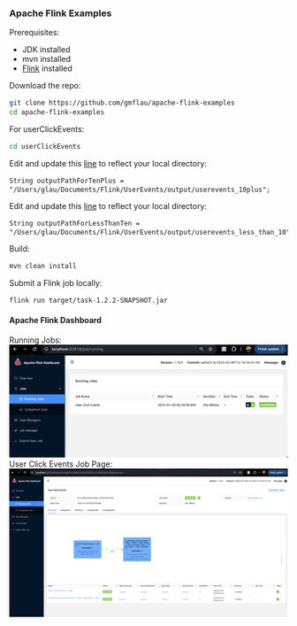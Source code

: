 ### Apache Flink Examples

Prerequisites:
* JDK installed
* mvn installed
* [Flink](https://nightlies.apache.org/flink/flink-docs-release-1.13/docs/try-flink/local_installation/) installed 

Download the repo:
```bash
git clone https://github.com/gmflau/apache-flink-examples
cd apache-flink-examples
```
For userClickEvents:    
```bash
cd userClickEvents
```
Edit and update this [line](https://github.com/gmflau/apache-flink-examples/blob/main/userClickEvents/src/main/java/com/acmecorp/StreamingJob.java#L68) to reflect your local directory:
```
String outputPathForTenPlus = "/Users/glau/Documents/Flink/UserEvents/output/userevents_10plus";
```
Edit and update this [line](https://github.com/gmflau/apache-flink-examples/blob/main/userClickEvents/src/main/java/com/acmecorp/StreamingJob.java#L80) to reflect your local directory:
```
String outputPathForLessThanTen = "/Users/glau/Documents/Flink/UserEvents/output/userevents_less_than_10";
```
Build:
```bash
mvn clean install
```
Submit a Flink job locally:
```bash
flink run target/task-1.2.2-SNAPSHOT.jar
```
#### Apache Flink Dashboard
Running Jobs:
![Running Jobs](./img/running_jobs.png)
User Click Events Job Page:    
![User Click Events](./img/user_click_events.png)


